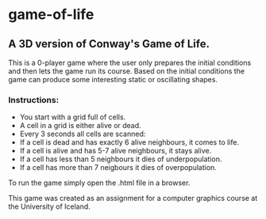 # game-of-life

## A 3D version of Conway's Game of Life.

This is a 0-player game where the user only prepares the initial conditions and then lets the game run its course.
Based on the initial conditions the game can produce some interesting static or oscillating shapes.

### Instructions:
- You start with a grid full of cells.
- A cell in a grid is either alive or dead.
- Every 3 seconds all cells are scanned:
- If a cell is dead and has exactly 6 alive neighbours, it comes to life.
- If a cell is alive and has 5-7 alive neighbours, it stays alive.
- If a cell has less than 5 neighbours it dies of underpopulation.
- If a cell has more than 7 neigbours it dies of overpopulation.


To run the game simply open the .html file in a browser.

This game was created as an assignment for a computer graphics course at the University of Iceland.
